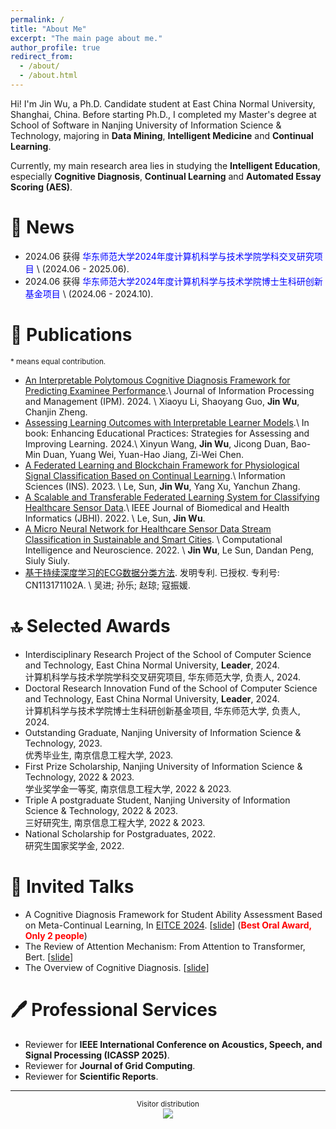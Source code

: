 ```yaml
---
permalink: /
title: "About Me"
excerpt: "The main page about me."
author_profile: true
redirect_from: 
  - /about/
  - /about.html
---
```


Hi! I'm Jin Wu, a Ph.D. Candidate student at East China Normal University, Shanghai, China. Before starting Ph.D., I completed my Master's degree at School of Software in Nanjing University of Information Science & Technology, majoring in **Data Mining**, **Intelligent Medicine** and **Continual Learning**.

Currently, my main research area lies in studying the **Intelligent Education**, especially **Cognitive Diagnosis**, **Continual Learning** and **Automated Essay Scoring (AES)**. 

🎊 News
======

* 2024.06 获得<font color="blue"> 华东师范大学2024年度计算机科学与技术学院学科交叉研究项目</font> \\
  (2024.06 - 2025.06).
* 2024.06 获得<font color="blue"> 华东师范大学2024年度计算机科学与技术学院博士生科研创新基金项目</font> \\
  (2024.06 - 2024.10).


📄 Publications
======
<sub>\* means equal contribution. </sub>

* [An Interpretable Polytomous Cognitive Diagnosis Framework for Predicting Examinee Performance](https://doi.org/10.1016/j.ipm.2024.103913).\\
  Journal of Information Processing and Management (IPM). 2024. \\
  Xiaoyu Li, Shaoyang Guo, **Jin Wu**, Chanjin Zheng.  
* [Assessing Learning Outcomes with Interpretable Learner Models](https://doi.org/10.52305/RUIG5131#Chapter6).\\
  In book: Enhancing Educational Practices: Strategies for Assessing and Improving Learning. 2024.\\
  Xinyun Wang, **Jin Wu**, Jicong Duan, Bao-Min Duan, Yuang Wei, Yuan-Hao Jiang, Zi-Wei Chen.  
* [A Federated Learning and Blockchain Framework for Physiological Signal Classification Based on Continual Learning](https://www.sciencedirect.com/science/article/abs/pii/S0020025523001767).\\
  Information Sciences (INS). 2023. \\
  Le, Sun, **Jin Wu**, Yang Xu, Yanchun Zhang. 
* [A Scalable and Transferable Federated Learning System for Classifying Healthcare Sensor Data](https://ieeexplore.ieee.org/abstract/document/9765749/).\\
  IEEE Journal of Biomedical and Health Informatics (JBHI). 2022. \\
  Le, Sun, **Jin Wu**. 
* [A Micro Neural Network for Healthcare Sensor Data Stream Classification in Sustainable and Smart Cities](https://onlinelibrary.wiley.com/doi/pdf/10.1155/2022/4270295). \\
  Computational Intelligence and Neuroscience. 2022. \\
  **Jin Wu**, Le Sun, Dandan Peng, Siuly Siuly.
* [基于持续深度学习的ECG数据分类方法](/files/patent_2021103769487.pdf). 发明专利. 已授权. 专利号: CN113171102A. \\
  吴进; 孙乐; 赵琼; 寇振媛.  


🔝 Selected Awards
======

* Interdisciplinary Research Project of the School of Computer Science and Technology, East China Normal University, **Leader**, 2024.  
  计算机科学与技术学院学科交叉研究项目, 华东师范大学, 负责人, 2024.
* Doctoral Research Innovation Fund of the School of Computer Science and Technology, East China Normal University, **Leader**, 2024.  
  计算机科学与技术学院博士生科研创新基金项目, 华东师范大学, 负责人, 2024.
* Outstanding Graduate, Nanjing University of Information Science & Technology, 2023.  
  优秀毕业生, 南京信息工程大学, 2023.
* First Prize Scholarship, Nanjing University of Information Science & Technology, 2022 & 2023.  
  学业奖学金一等奖, 南京信息工程大学, 2022 & 2023.
* Triple A postgraduate Student, Nanjing University of Information Science & Technology, 2022 & 2023.  
  三好研究生, 南京信息工程大学, 2022 & 2023.
* National Scholarship for Postgraduates, 2022.  
  研究生国家奖学金, 2022.

  
💬 Invited Talks
======
* A Cognitive Diagnosis Framework for Student Ability Assessment Based on Meta-Continual Learning, In [EITCE 2024](/files/EITCE_2024.pdf).  [[slide](/files/EITCE_2024_ppt.pdf)]
  (**<font color="red">Best Oral Award, Only 2 people</font>**)
* The Review of Attention Mechanism: From Attention to Transformer, Bert. [[slide](/files/attention.pdf)]
* The Overview of Cognitive Diagnosis. [[slide](/files/Cognitive_Diagnosis_Review.pdf)]


🖊️ Professional Services
======
* Reviewer for **IEEE International Conference on Acoustics, Speech, and Signal Processing (ICASSP 2025)**.
* Reviewer for **Journal of Grid Computing**.
* Reviewer for **Scientific Reports**.

---
<center><sub>Visitor distribution </sub></center>

<center>
<a href="https://clustrmaps.com/site/1c1ya"  title="Visit tracker"><img src="//www.clustrmaps.com/map_v2.png?d=2mxLwMVMrKf2BSMPp4oBVkOUXHvYdciz_cCmTTPn7Nk&cl=ffffff" /></a>
</center>
